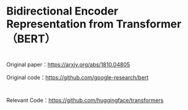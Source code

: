 # Bidirectional Encoder Representation from Transformer（BERT）

#

Original paper：https://arxiv.org/abs/1810.04805

Original code：https://github.com/google-research/bert

#

Relevant Code：https://github.com/huggingface/transformers

